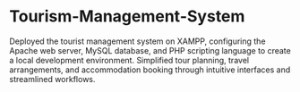 # Tourism-Management-System
Deployed the tourist management system on XAMPP,  configuring the Apache web server, MySQL database,  and PHP scripting language to create a local  development environment. Simplified tour planning,  travel arrangements, and accommodation booking through intuitive interfaces and streamlined workflows.
